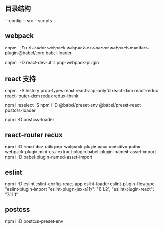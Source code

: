 
## 目录结构
--config
--src
--scripts



## webpack
cnpm i -D url-loader  webpack webpack-dev-server webpack-manifest-plugin @babel/core babel-loader 


 cnpm i -D react-dev-utils pnp-webpack-plugin

 ## react 支持
 cnpm i -S history prop-types  react  react-app-polyfill  react-dom react-redux react-router-dom redux redux-thunk 


npm i reselect -S
 npm i -D  @babel/preset-env  @babel/preset-react postcss-loader

 npm i -D postcss-loader


 ## react-router redux

 npm i -D react-dev-utils pnp-webpack-plugin  case-sensitive-paths-webpack-plugin mini-css-extract-plugin  babel-plugin-named-asset-import
 npm i -D babel-plugin-named-asset-import

 ## eslint 

 npm i -D  eslint eslint-config-react-app eslint-loader  eslint-plugin-flowtype
    "eslint-plugin-import
    "eslint-plugin-jsx-a11y": "6.1.2",
    "eslint-plugin-react": "7.11.1",


## postcss
npm i -D postcss-preset-env
